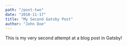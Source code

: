 ```yaml
---
path: "/post-two"
date: "2018-11-17"
title: "My Second Gatsby Post"
author: "John Doe"
---
```


This is my very second attempt at a blog post in Gatsby!